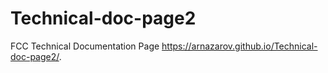 # Technical-doc-page2
FCC Technical Documentation Page
https://arnazarov.github.io/Technical-doc-page2/.
